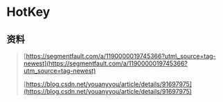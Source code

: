 # HotKey

## 资料

> [https://segmentfault.com/a/1190000019745366?utm\_source=tag-newest](https://segmentfault.com/a/1190000019745366?utm_source=tag-newest)
>
> [https://blog.csdn.net/youanyyou/article/details/91697975](https://blog.csdn.net/youanyyou/article/details/91697975)



